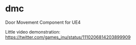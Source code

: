 # dmc
Door Movement Component for UE4

Little video demonstration:
https://twitter.com/games_inu/status/1110206814203899909
